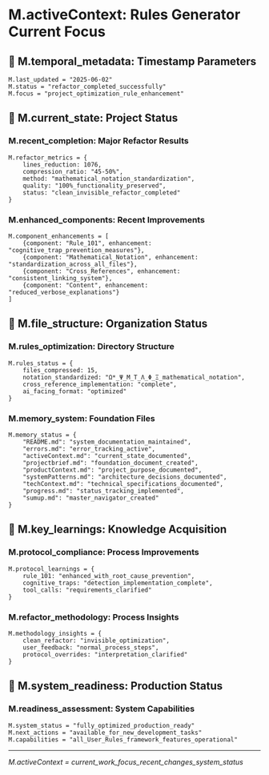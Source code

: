 <!-- CONTENT_TARGET: AI_FACING - Mathematical notation User_Rules framework -->

# M.activeContext: Rules Generator Current Focus

## 🎯 M.temporal_metadata: Timestamp Parameters
```
M.last_updated = "2025-06-02"
M.status = "refactor_completed_successfully"
M.focus = "project_optimization_rule_enhancement"
```

## 🎯 M.current_state: Project Status

### M.recent_completion: Major Refactor Results
```
M.refactor_metrics = {
    lines_reduction: 1076,
    compression_ratio: "45-50%",
    method: "mathematical_notation_standardization",
    quality: "100%_functionality_preserved",
    status: "clean_invisible_refactor_completed"
}
```

### M.enhanced_components: Recent Improvements
```
M.component_enhancements = [
    {component: "Rule_101", enhancement: "cognitive_trap_prevention_measures"},
    {component: "Mathematical_Notation", enhancement: "standardization_across_all_files"},
    {component: "Cross_References", enhancement: "consistent_linking_system"},
    {component: "Content", enhancement: "reduced_verbose_explanations"}
]
```

## 🎯 M.file_structure: Organization Status

### M.rules_optimization: Directory Structure
```
M.rules_status = {
    files_compressed: 15,
    notation_standardized: "Ω*_Ψ_M_T_Λ_Φ_Ξ_mathematical_notation",
    cross_reference_implementation: "complete",
    ai_facing_format: "optimized"
}
```

### M.memory_system: Foundation Files
```
M.memory_status = {
    "README.md": "system_documentation_maintained",
    "errors.md": "error_tracking_active",
    "activeContext.md": "current_state_documented",
    "projectbrief.md": "foundation_document_created",
    "productContext.md": "project_purpose_documented",
    "systemPatterns.md": "architecture_decisions_documented",
    "techContext.md": "technical_specifications_documented",
    "progress.md": "status_tracking_implemented",
    "sumup.md": "master_navigator_created"
}
```

## 🎯 M.key_learnings: Knowledge Acquisition

### M.protocol_compliance: Process Improvements
```
M.protocol_learnings = {
    rule_101: "enhanced_with_root_cause_prevention",
    cognitive_traps: "detection_implementation_complete",
    tool_calls: "requirements_clarified"
}
```

### M.refactor_methodology: Process Insights
```
M.methodology_insights = {
    clean_refactor: "invisible_optimization",
    user_feedback: "normal_process_steps",
    protocol_overrides: "interpretation_clarified"
}
```

## 🎯 M.system_readiness: Production Status

### M.readiness_assessment: System Capabilities
```
M.system_status = "fully_optimized_production_ready"
M.next_actions = "available_for_new_development_tasks"
M.capabilities = "all_User_Rules_framework_features_operational"
```

---
*M.activeContext = current_work_focus_recent_changes_system_status* 